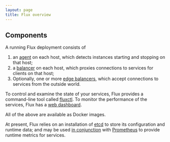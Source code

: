 ```yaml
---
layout: page
title: Flux overview
---
```


## Components

A running Flux deployment consists of

 1. an [agent](/agent/) on each host, which detects instances starting
 and stopping on that host;
 2. a [balancer](/balancer/) on each host, which proxies
 connections to services for clients on that host;
 3. Optionally, one or more [edge balancers](/edgebal/), which accept
 connections to services from the outside world.

To control and examine the state of your services, Flux provides a
command-line tool called [fluxctl](/fluxctl/). To monitor
the performance of the services, Flux has a [web dashboard](/web/).

All of the above are available as Docker images.

At present, Flux relies on an installation of [etcd][etcd-site] to
store its configuration and runtime data; and may be used [in
conjunction](/prometheus/) with [Prometheus][prometheus-site] to
provide runtime metrics for services.

[etcd-site]: https://github.com/coreos/etcd
[prometheus-site]: https://github.com/prometheus/prometheus

